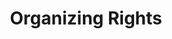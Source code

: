 ---
title: Organizing Rights
layout: entitlement
experience: "We were on strike and the employer fired and replaced us all."
right: organizing-rights

entitlement:
  - header: You have the right to be treated equally.
  - description: You have the right to exercise your rights related to forming, joining, or assisting a labor organization for collective bargaining purposes or working together without a union to improve terms and conditions of employment. You have a right to participate or not participate in any of these activities. You have a right to not be restrained or coerced by employers or labor organizations in exercising these rights.

actions:
  - { header: "File a charge to protect your rights.", description: "You have a right to be treated equally, start by filing a charge with the National Labor Relations Board.", id: "nlrb-claim", cta: "File Now" }

---